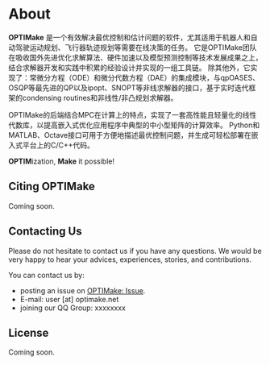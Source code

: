 # **About**

 **OPTIMake** 是一个有效解决最优控制和估计问题的软件，尤其适用于机器人和自动驾驶运动规划、飞行器轨迹规划等需要在线决策的任务。
它是OPTIMake团队在吸收国外先进优化求解算法、硬件加速以及模型预测控制等技术发展成果之上，结合求解器开发和实践中积累的经验设计并实现的一组工具链。
除其他外，它实现了：常微分方程（ODE）和微分代数方程（DAE）的集成模块，与qpOASES、OSQP等最先进的QP以及ipopt、SNOPT等非线求解器的接口，基于实时迭代框架的condensing routines和非线性/非凸规划求解器。

OPTIMake的后端结合MPC在计算上的特点，实现了一套高性能且轻量化的线性代数库，以提高嵌入式优化应用程序中典型的中小型矩阵的计算效率。
Python和MATLAB、Octave接口可用于方便地描述最优控制问题，并生成可轻松部署在嵌入式平台上的C/C++代码。

<strong>OPTIM</strong>ization, **Make** it possible!

## Citing OPTIMake

Coming soon.

## Contacting Us

Please do not hesitate to contact us if you have any questions.
We would be very happy to hear your advices, experiences, stories, and contributions.

You can contact us by:

* posting an issue on [OPTIMake: Issue](https://github.com/optimake/client/issues).
* E-mail: user [at] optimake.net
* joining our QQ Group: xxxxxxxx

## License

Coming soon.

